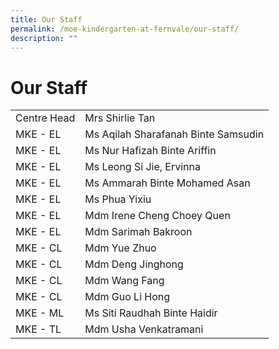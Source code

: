 ```yaml
---
title: Our Staff
permalink: /moe-kindergarten-at-fernvale/our-staff/
description: ""
---
```

# Our Staff

|                  |                                     |
|------------------|-------------------------------------|
| Centre Head      | Mrs Shirlie Tan                     |
| MKE -  EL        | Ms Aqilah Sharafanah Binte Samsudin |
| MKE -  EL        | Ms Nur Hafizah Binte Ariffin        |
| MKE -  EL        | Ms Leong Si Jie, Ervinna            |
| MKE -  EL        | Ms Ammarah Binte Mohamed Asan       |
| MKE -  EL        | Ms Phua Yixiu                       |
| MKE -  EL        | Mdm Irene Cheng Choey Quen          |
| MKE -  EL        | Mdm Sarimah Bakroon                 |
| MKE - CL         | Mdm Yue Zhuo                        |
| MKE - CL         | Mdm Deng Jinghong                   |
| MKE - CL         | Mdm Wang Fang                       |
| MKE - CL         | Mdm Guo Li Hong                     |
| MKE - ML         | Ms Siti Raudhah Binte Haidir        |
| MKE - TL         | Mdm Usha Venkatramani               |